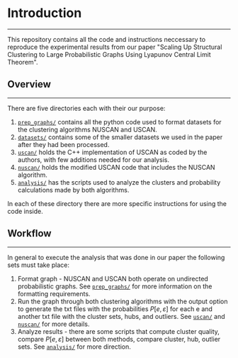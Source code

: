 # Introduction
--------------------

This repository contains all the code and instructions neccessary to reproduce the experimental results from our paper "Scaling Up Structural Clustering to Large Probabilistic Graphs Using Lyapunov Central Limit Theorem".


## Overview
------------

There are five directories each with their our purpose:

1. [`prep_graphs/`](https://github.com/JoetheManHowie/NUSCAN/tree/main/prep_graph) contains all the python code used to format datasets for the clustering algorithms NUSCAN and USCAN.
2. [`datasets/`](https://github.com/JoetheManHowie/NUSCAN/tree/main/datasets) contains some of the smaller datasets we used in the paper after they had been processed.
3. [`uscan/`](https://github.com/JoetheManHowie/NUSCAN/tree/main/uscan) holds the C++ implementation of USCAN as coded by the authors, with few additions needed for our analysis.
4. [`nuscan/`](https://github.com/JoetheManHowie/NUSCAN/tree/main/nuscan) holds the modified USCAN code that includes the NUSCAN algorithm.
5. [`analysis/`](https://github.com/JoetheManHowie/NUSCAN/tree/main/analysis) has the scripts used to analyze the clusters and probability calculations made by both algorithms.

In each of these directory there are more specific instructions for using the code inside.


## Workflow
--------------

In general to execute the analysis that was done in our paper the following sets must take place:

1. Format graph - NUSCAN and USCAN both operate on undirected probabilistic graphs. See [`prep_graphs/`](https://github.com/JoetheManHowie/NUSCAN/tree/main/prep_graph) for more information on the formatting requirements.
2. Run the graph through both clustering algorithms with the output option to generate the txt files with the probabilities $P[e, \varepsilon]$ for each e and another txt file with the cluster sets, hubs, and outliers. See [`uscan/`](https://github.com/JoetheManHowie/NUSCAN/tree/main/uscan) and [`nuscan/`](https://github.com/JoetheManHowie/NUSCAN/tree/main/nuscan) for more details.
3. Analyze results - there are some scripts that compute cluster quality, compare $P[e, \varepsilon]$ between both methods, compare cluster, hub, outlier sets. See [`analysis/`](https://github.com/JoetheManHowie/NUSCAN/tree/main/analysis) for more direction.



